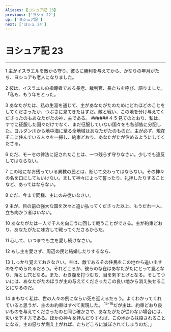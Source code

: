 ```yaml
---
Aliases: [ヨシュア記 23]
previous: ['ヨシュ 22']
up: ['ヨシュア記']
next: ['ヨシュ 24']
---
```

# ヨシュア記 23

***




1 
主がイスラエルを敵から守り、彼らに勝利を与えてから、かなりの年月がたち、ヨシュアも老人になりました。 



2 
彼は、イスラエルの指導者である長老、裁判官、長たちを呼び、語りました。「私も、もう年をとった。 



3 
あなたがたは、私の生涯を通じて、主があなたがたのためにどれほどのことをしてくださったか、つぶさに見てきたはずだ。敵と戦い、この地を分け与えてくださったのもあなたがたの神、主である。 ###### 4-5 見てのとおり、私は、すでに征服した国々だけでなく、まだ征服していない国々をも各部族に分配した。ヨルダン川から地中海に至る全地域はあなたがたのものだ。主が必ず、現在そこに住んでいる人々を一掃し、約束どおり、あなたがたが住めるようにしてくださる。 



6 
ただ、モーセの律法に記されたことは、一つ残らず守りなさい。少しでも違反してはならない。 



7 
この地になお残っている異教の民とは、断じて交わってはならない。その神々の名を口にしてもいけない。まして神々によって誓ったり、礼拝したりすることなど、あってはならない。 



8 
ただ、今まで同様、主にのみ従いなさい。 



9 
主が、目の前の強大な国を次々と追い払ってくださった以上、もうだれ一人、立ち向かう者はいない。 



10 
あなたがたは一人で千人を向こうに回して戦うことができる。主が約束どおり、あなたがたに味方して戦ってくださるからだ。 



11 
心して、いつまでも主を愛し続けなさい。 



12 
もし主を愛さず、周辺の民と結婚したりするなら、 



13 
しっかり覚えておきなさい。主は、敵であるその住民をこの地から追い出すのをやめられるだろう。それどころか、彼らの存在はあなたがたにとって罠となり、落とし穴となる。また、わき腹を打つむち、目を刺すとげとなる。そしてついには、あなたがたのほうが主の与えてくださったこの良い地から消え失せることになるのだ。 



14 
まもなく私は、世の人々の例にならい死を迎えるだろう。よくわかってくれていると思うが、主のお約束はすべて実現した。 <sup class="versenum">15-16</sup>だが主は、約束どおり良いものを与えてくださったのと同じ確かさで、あなたがたが従わない場合には、災いを下す方である。ほかの神々を拝んだりすれば、この地から抹殺されることになる。主の怒りが燃え上がれば、たちどころに滅ぼされてしまうのだ。」
